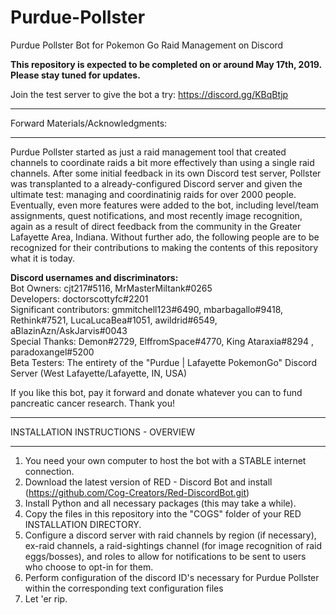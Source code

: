 # Purdue-Pollster
Purdue Pollster Bot for Pokemon Go Raid Management on Discord

**This repository is expected to be completed on or around May 17th, 2019.  Please stay tuned for updates.**

Join the test server to give the bot a try: https://discord.gg/KBqBtjp

************************************
Forward Materials/Acknowledgments: 
************************************

Purdue Pollster started as just a raid management tool that created channels to coordinate raids a bit more effectively than using a single raid channels.  After some initial feedback in its own Discord test server, Pollster was transplanted to a already-configured Discord server and given the ultimate test: managing and coordinatinig raids for over 2000 people.  Eventually, even more features were added to the bot, including level/team assignments, quest notifications, and most recently image recognition, again as a result of direct feedback from the community in the Greater Lafayette Area, Indiana.  Without further ado, the following people are to be recognized for their contributions to making the contents of this repository what it is today.  

**Discord usernames and discriminators:**  
Bot Owners: cjt217#5116, MrMasterMiltank#0265  
Developers: doctorscottyfc#2201  
Significant contributors: gmmitchell123#6490, mbarbagallo#9418, Rethink#7521, LucaLucaBea#1051, awildrid#6549, aBlazinAzn/AskJarvis#0043  
Special Thanks: Demon#2729, ElffromSpace#4770, King Ataraxia#8294 , paradoxangel#5200  
Beta Testers: The entirety of the "Purdue | Lafayette PokemonGo" Discord Server (West Lafayette/Lafayette, IN, USA)

If you like this bot, pay it forward and donate whatever you can to fund pancreatic cancer research.  Thank you!

************************************
INSTALLATION INSTRUCTIONS - OVERVIEW
************************************
1) You need your own computer to host the bot with a STABLE internet connection.  
2) Download the latest version of RED - Discord Bot and install (https://github.com/Cog-Creators/Red-DiscordBot.git)
3) Install Python and all necessary packages (this may take a while).
4) Copy the files in this repository into the "COGS" folder of your RED INSTALLATION DIRECTORY.
5) Configure a discord server with raid channels by region (if necessary), ex-raid channels, a raid-sightings channel (for image recognition of raid eggs/bosses), and roles to allow for notifications to be sent to users who choose to opt-in for them.
6) Perform configuration of the discord ID's necessary for Purdue Pollster within the corresponding text configuration files
7) Let 'er rip.


